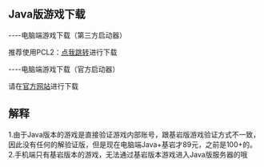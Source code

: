 ## Java版游戏下载

----电脑端游戏下载（第三方启动器）<br>

推荐使用PCL2：[点我跳转](https://afdian.net/a/LTCat)进行下载<br>

----电脑端游戏下载（官方启动器）<br>

请在[官方网站](https://www.minecraft.net/zh-hans/store/minecraft-java-bedrock-edition-pc)进行下载<br>

## 解释
1.由于Java版本的游戏是直接验证游戏内部账号，跟基岩版游戏验证方式不一致，因此没有任何的解验证版，但是现在电脑端Java+基岩才89元，之前是100+的。
2.手机端只有基岩版本的游戏，无法通过基岩版本游戏进入Java版服务器的哦
